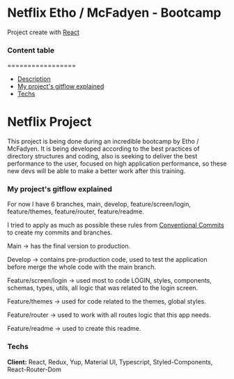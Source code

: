 # Netflix Etho / McFadyen - Bootcamp

Project create with [React](https://reactjs.org/)

### Content table
=================
   * [Description](#Netflix)
   * [My project's gitflow explained](#My)
   * [Techs](#Techs)

# Netflix Project

This project is being done during an incredible bootcamp by Etho / McFadyen. 
It is being developed according to the best practices of directory structures and coding, also is seeking to deliver the best performance to the user, focused on high application performance, so these new devs will be able to make a better work after this training.


### My project's gitflow explained

For now I have 6 branches, main, develop, feature/screen/login, feature/themes, feature/router, feature/readme.

I tried to apply as much as possible these rules from [Conventional Commits](https://www.conventionalcommits.org/en/v1.0.0/) to create my commits and branches.
 
Main -> has the final version to production.

Develop -> contains pre-production code, used to test the application before merge the whole code with the main branch.

Feature/screen/login -> used most to code LOGIN, styles, components, schemas, types, utils, all logic that was related to the login screen.

Feature/themes -> used for code related to the themes, global styles.

Feature/router -> used to work with all routes logic that this app needs.

Feature/readme -> used to create this readme.


### Techs

**Client:** React, Redux, Yup, Material UI, Typescript, Styled-Components, React-Router-Dom
